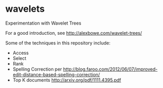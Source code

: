# wavelets
Experimentation with Wavelet Trees

For a good introduction, see http://alexbowe.com/wavelet-trees/

Some of the techniques in this repository include:
* Access
* Select
* Rank
* Spelling Correction per http://blog.faroo.com/2012/06/07/improved-edit-distance-based-spelling-correction/
* Top K documents http://arxiv.org/pdf/1111.4395.pdf

